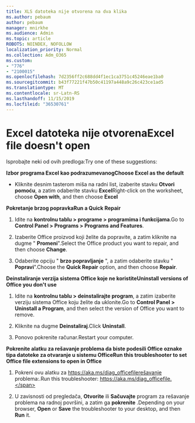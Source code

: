 ```yaml
---
title: XLS datoteka nije otvorena na dva klika
ms.author: pebaum
author: pebaum
manager: mnirkhe
ms.audience: Admin
ms.topic: article
ROBOTS: NOINDEX, NOFOLLOW
localization_priority: Normal
ms.collection: Adm_O365
ms.custom:
- "776"
- "2100015"
ms.openlocfilehash: 7d2356ff2c688dd4f1ec1ca3751c45246eae1ba0
ms.sourcegitcommit: b43f77221f47b50c41197a448a9c26c423ce1ad5
ms.translationtype: MT
ms.contentlocale: sr-Latn-RS
ms.lasthandoff: 11/15/2019
ms.locfileid: "36530761"
---
```

# <a name="excel-file-doesnt-open"></a><span data-ttu-id="080ed-102">Excel datoteka nije otvorena</span><span class="sxs-lookup"><span data-stu-id="080ed-102">Excel file doesn't open</span></span>

<span data-ttu-id="080ed-103">Isprobajte neki od ovih predloga:</span><span class="sxs-lookup"><span data-stu-id="080ed-103">Try one of these suggestions:</span></span>

<span data-ttu-id="080ed-104">**Izbor programa Excel kao podrazumevanog**</span><span class="sxs-lookup"><span data-stu-id="080ed-104">**Choose Excel as the default**</span></span>

* <span data-ttu-id="080ed-105">Kliknite desnim tasterom miša na radni list, izaberite stavku **Otvori pomoću**, a zatim odaberite stavku **Excel**</span><span class="sxs-lookup"><span data-stu-id="080ed-105">Right-click on the worksheet, choose **Open with**, and then choose **Excel**</span></span>

<span data-ttu-id="080ed-106">**Pokretanje brzog popravka**</span><span class="sxs-lookup"><span data-stu-id="080ed-106">**Run a Quick Repair**</span></span>

1. <span data-ttu-id="080ed-107">Idite na **kontrolnu tablu > programe > programima i funkcijama**.</span><span class="sxs-lookup"><span data-stu-id="080ed-107">Go to **Control Panel > Programs > Programs and Features**.</span></span>

2. <span data-ttu-id="080ed-108">Izaberite Office proizvod koji želite da popravite, a zatim kliknite na dugme " **Promeni**".</span><span class="sxs-lookup"><span data-stu-id="080ed-108">Select the Office product you want to repair, and then choose **Change**.</span></span>

3. <span data-ttu-id="080ed-109">Odaberite opciju " **brzo popravljanje** ", a zatim odaberite stavku " **Popravi**".</span><span class="sxs-lookup"><span data-stu-id="080ed-109">Choose the **Quick Repair** option, and then choose **Repair**.</span></span>

<span data-ttu-id="080ed-110">**Deinstaliranje verzija sistema Office koje ne koristite**</span><span class="sxs-lookup"><span data-stu-id="080ed-110">**Uninstall versions of Office you don't use**</span></span>

1. <span data-ttu-id="080ed-111">Idite na **kontrolnu tablu > deinstalirajte program**, a zatim izaberite verziju sistema Office koju želite da uklonite.</span><span class="sxs-lookup"><span data-stu-id="080ed-111">Go to **Control Panel > Uninstall a Program**, and then select the version of Office you want to remove.</span></span>

2. <span data-ttu-id="080ed-112">Kliknite na dugme **Deinstaliraj**.</span><span class="sxs-lookup"><span data-stu-id="080ed-112">Click **Uninstall**.</span></span>

3. <span data-ttu-id="080ed-113">Ponovo pokrenite računar.</span><span class="sxs-lookup"><span data-stu-id="080ed-113">Restart your computer.</span></span>

<span data-ttu-id="080ed-114">**Pokrenite alatku za rešavanje problema da biste podesili Office oznake tipa datoteke za otvaranje u sistemu Office**</span><span class="sxs-lookup"><span data-stu-id="080ed-114">**Run this troubleshooter to set Office file extensions to open in Office**</span></span>

1. <span data-ttu-id="080ed-115">Pokreni ovu alatku za https://aka.ms/diag_officefilerešavanje problema:.</span><span class="sxs-lookup"><span data-stu-id="080ed-115">Run this troubleshooter: https://aka.ms/diag_officefile.</span></span>

2. <span data-ttu-id="080ed-116">U zavisnosti od pregledača, **Otvorite** ili **Sačuvajte** program za rešavanje problema na radnoj površini, a zatim ga **pokrenite** .</span><span class="sxs-lookup"><span data-stu-id="080ed-116">Depending on your browser, **Open** or **Save** the troubleshooter to your desktop, and then **Run** it.</span></span>
